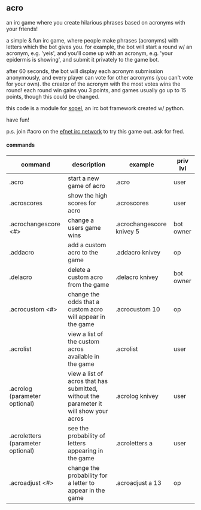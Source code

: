 ## acro
an irc game where you create hilarious phrases based on acronyms with your friends!

a simple & fun irc game, where people make phrases (acronyms) with letters which the bot gives you. for example, the bot will start a round w/ an acronym, e.g. 'yeis', and you'll come up with an acronym, e.g. 'your epidermis is showing', and submit it privately to the game bot.

after 60 seconds, the bot will display each acronym submission anonymously, and every player can vote for other acronyms (you can't vote for your own). the creator of the acronym with the most votes wins the round! each round win gains you 3 points, and games usually go up to 15 points, though this could be changed.

this code is a module for [sopel](https://sopel.chat/), an irc bot framework created w/ python.

have fun!

p.s. join #acro on the [efnet irc network](http://www.efnet.org/) to try this game out. ask for fred.

#### commands
| command | description | example | priv lvl |
| ---     | ---         | ---     | ---      |
|.acro|	start a new game of acro|.acro	|user
|.acroscores|show the high scores for acro|.acroscores|user
|.acrochangescore <user> <#>|change a users game wins|.acrochangescore knivey 5|bot owner
|.addacro <acro>|add a custom acro to the game|.addacro knivey|op
|.delacro <acro>|delete a custom acro from the game|.delacro knivey|bot owner
|.acrocustom <#>|change the odds that a custom acro will appear in the game|.acrocustom 10|op
|.acrolist|view a list of the custom acros available in the game|.acrolist|user
|.acrolog <user> (parameter optional)|view a list of acros that <user> has submitted, without the <user> parameter it will show your acros|.acrolog knivey|user
|.acroletters <letter> (parameter optional)|see the probability of letters appearing in the game|.acroletters a|user
|.acroadjust <letter> <#>|change the probability for a letter to appear in the game|.acroadjust a 13|op
